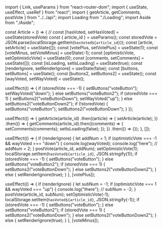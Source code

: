 import { Link, useParams } from "react-router-dom";
import { useState, useEffect, useRef } from "react";
import { getArticle, getComments, postVote } from "../../api";
import Loading from "./Loading";
import Aside from "./Aside";

const Article = () => {
// const [hasVoted, setHasVoted] = useState(storedVote)
const { article_id } = useParams();
const storedVote = JSON.parse(localStorage.getItem(`hasVoted${article_id}`));
const [article, setArticle] = useState([]);
const [votePlus, setVotePlus] = useState(1);
const [voteMinus, setVoteMinus] = useState(-1);
const [optimisticVote, setOptimisticVote] = useState(0);
const [comments, setComments] = useState([]);
const [isLoading, setIsLoading] = useState(true);
const [renderIgnore, setRenderIgnore] = useState(false);
const [buttons, setButtons] = useState();
const [buttons2, setButtons2] = useState();
const [wayVoted, setWayVoted] = useState();

useEffect(() => {
if (storedVote === -1) {
setButtons("voteButton");
setWayVoted("down");
} else setButtons("voteButton2");
if (storedVote === 1) {
setButtons2("voteButtonDown");
setWayVoted("up");
} else setButtons2("voteButtonDown2");
if (!storedVote) {
setButtons("voteButton");
setButtons2("voteButtonDown");
}
});

useEffect(() => {
getArticle(article_id)
.then((article) => {
setArticle(article);
})
.then(() => {
getComments(article_id).then((comments) => {
setComments(comments);
setIsLoading(false);
});
})
.then(() => {});
}, []);

useEffect(() => {
if (renderIgnore) {
let addNum = 1;
if (optimisticVote === -1 && wayVoted === "down") {
console.log(wayVoted);
console.log("here");
// addNum = 2;
}
postVote(article_id, addNum);
setOptimisticVote(1);
localStorage.setItem(`hasVoted${article_id}`, JSON.stringify(1));
if (storedVote === -1) {
setButtons("voteButton");
} else setButtons("voteButton2");
if (storedVote === 1) {
setButtons2("voteButtonDown");
} else setButtons2("voteButtonDown2");
} else {
setRenderIgnore(true);
}
}, [votePlus]);

useEffect(() => {
if (renderIgnore) {
let subNum = -1;
if (optimisticVote === 1 && wayVoted === "up") {
console.log("there");
// subNum = -2;
}
postVote(article_id, subNum);
setOptimisticVote(-1);
localStorage.setItem(`hasVoted${article_id}`, JSON.stringify(-1));
if (storedVote === -1) {
setButtons("voteButton");
} else setButtons("voteButton2");
if (storedVote === 1) {
setButtons2("voteButtonDown");
} else setButtons2("voteButtonDown2");
} else {
setRenderIgnore(true);
}
}, [voteMinus]);
